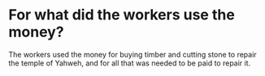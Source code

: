 # For what did the workers use the money?

The workers used the money for buying timber and cutting stone to repair the temple of Yahweh, and for all that was needed to be paid to repair it.

